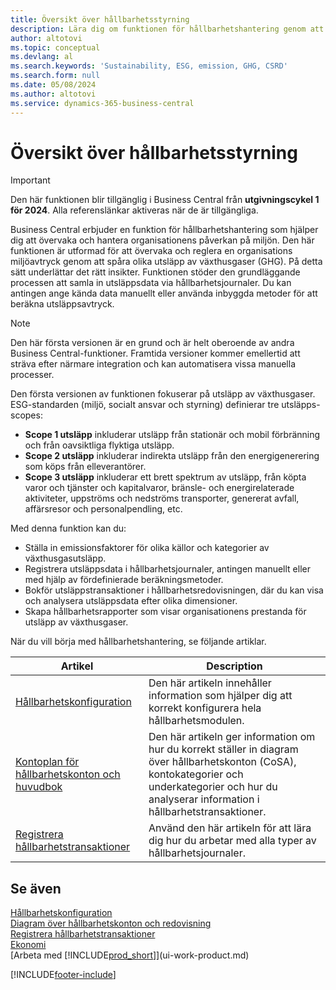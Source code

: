 ```yaml
---
title: Översikt över hållbarhetsstyrning
description: Lära dig om funktionen för hållbarhetshantering genom att använda den information och resurser som tillhandahålls.
author: altotovi
ms.topic: conceptual
ms.devlang: al
ms.search.keywords: 'Sustainability, ESG, emission, GHG, CSRD'
ms.search.form: null
ms.date: 05/08/2024
ms.author: altotovi
ms.service: dynamics-365-business-central
---
```


# Översikt över hållbarhetsstyrning

> [!IMPORTANT]
> Den här funktionen blir tillgänglig i Business Central från **utgivningscykel 1 för 2024**. Alla referenslänkar aktiveras när de är tillgängliga.

Business Central erbjuder en funktion för hållbarhetshantering som hjälper dig att övervaka och hantera organisationens påverkan på miljön. Den här funktionen är utformad för att övervaka och reglera en organisations miljöavtryck genom att spåra olika utsläpp av växthusgaser (GHG). På detta sätt underlättar det rätt insikter. Funktionen stöder den grundläggande processen att samla in utsläppsdata via hållbarhetsjournaler. Du kan antingen ange kända data manuellt eller använda inbyggda metoder för att beräkna utsläppsavtryck.

> [!NOTE]
> Den här första versionen är en grund och är helt oberoende av andra Business Central-funktioner. Framtida versioner kommer emellertid att sträva efter närmare integration och kan automatisera vissa manuella processer.

Den första versionen av funktionen fokuserar på utsläpp av växthusgaser. ESG-standarden (miljö, socialt ansvar och styrning) definierar tre utsläpps-scopes:

- **Scope 1 utsläpp** inkluderar utsläpp från stationär och mobil förbränning och från oavsiktliga flyktiga utsläpp.
- **Scope 2 utsläpp** inkluderar indirekta utsläpp från den energigenerering som köps från elleverantörer.
- **Scope 3 utsläpp** inkluderar ett brett spektrum av utsläpp, från köpta varor och tjänster och kapitalvaror, bränsle- och energirelaterade aktiviteter, uppströms och nedströms transporter, genererat avfall, affärsresor och personalpendling, etc.

Med denna funktion kan du:

- Ställa in emissionsfaktorer för olika källor och kategorier av växthusgasutsläpp.
- Registrera utsläppsdata i hållbarhetsjournaler, antingen manuellt eller med hjälp av fördefinierade beräkningsmetoder.
- Bokför utsläppstransaktioner i hållbarhetsredovisningen, där du kan visa och analysera utsläppsdata efter olika dimensioner.
- Skapa hållbarhetsrapporter som visar organisationens prestanda för utsläpp av växthusgaser.

När du vill börja med hållbarhetshantering, se följande artiklar.

| Artikel | Description |
|---------|-------------|
| [Hållbarhetskonfiguration](finance-sustainability-setup.md) | Den här artikeln innehåller information som hjälper dig att korrekt konfigurera hela hållbarhetsmodulen. |
| [Kontoplan för hållbarhetskonton och huvudbok](finance-sustainability-accounts-ledger.md) | Den här artikeln ger information om hur du korrekt ställer in diagram över hållbarhetskonton (CoSA), kontokategorier och underkategorier och hur du analyserar information i hållbarhetstransaktioner. |
| [Registrera hållbarhetstransaktioner](finance-sustainability-journal.md) | Använd den här artikeln för att lära dig hur du arbetar med alla typer av hållbarhetsjournaler. |

## Se även

[Hållbarhetskonfiguration](finance-sustainability-setup.md)  
[Diagram över hållbarhetskonton och redovisning](finance-sustainability-accounts-ledger.md)  
[Registrera hållbarhetstransaktioner](finance-sustainability-journal.md)  
[Ekonomi](finance.md)  
[Arbeta med [!INCLUDE[prod_short](includes/prod_short.md)]](ui-work-product.md)  

[!INCLUDE[footer-include](includes/footer-banner.md)]
